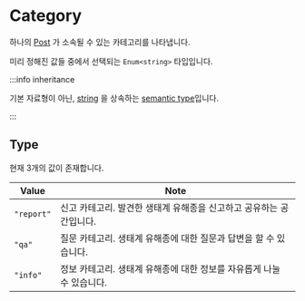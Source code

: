 # Category

하나의 [Post](../../types/schema/post.md) 가 소속될 수 있는 카테고리를 나타냅니다.

미리 정해진 값들 중에서 선택되는 `Enum<string>` 타입입니다.

:::info inheritance

기본 자료형이 아닌, [string](../primitive/string.md) 을 상속하는 [semantic type](./README.md)입니다.

:::

## Type

현재 3개의 값이 존재합니다.

| Value      | Note                                                                  |
| ---------- | --------------------------------------------------------------------- |
| `"report"` | 신고 카테고리. 발견한 생태계 유해종을 신고하고 공유하는 공간입니다.   |
| `"qa"`     | 질문 카테고리. 생태계 유해종에 대한 질문과 답변을 할 수 있습니다.     |
| `"info"`   | 정보 카테고리. 생태계 유해종에 대한 정보를 자유롭게 나눌 수 있습니다. |
